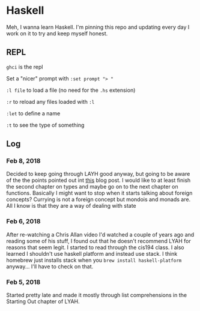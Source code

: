 Haskell
=======

Meh, I wanna learn Haskell.  I'm pinning this repo and updating every day I work
on it to try and keep myself honest.

REPL
----

`ghci` is the repl

Set a "nicer" prompt with `:set prompt "> "`

`:l file` to load a file (no need for the `.hs` extension)

`:r` to reload any files loaded with `:l`

`:let` to define a name

`:t` to see the type of something


Log
---

### Feb 8, 2018
Decided to keep going through LAYH good anyway, but going to be aware of the the
points pointed out int
[this](http://bitemyapp.com/posts/2014-12-31-functional-education.html) blog post.  I would like to at least finish the second chapter on types and maybe go on to the next chapter on functions.  Basically I might want to stop when it starts talking about foreign concepts?  Currying is not a foreign concept but mondois and monads are.  All I know is that they are a way of dealing with state


### Feb 6, 2018
After re-watching a Chris Allan video I'd watched a couple of years ago and
reading some of his stuff, I found out that he doesn't recommend LYAH for
reasons that seem legit.  I started to read through the cis194 class.  I also
learned I shouldn't use haskell platform and instead use stack.  I think
homebrew just installs stack when you `brew install haskell-platform` anyway...
I'll have to check on that.

### Feb 5, 2018
Started pretty late and made it mostly through list comprehensions in the
Starting Out chapter of LYAH.
